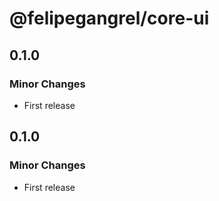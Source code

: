 # @felipegangrel/core-ui

## 0.1.0

### Minor Changes

- First release

## 0.1.0

### Minor Changes

- First release
